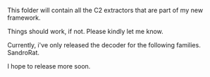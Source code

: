 This folder will contain all the C2 extractors that are part of my new framework.

Things should work, if not. Please kindly let me know.

Currently, i've only released the decoder for the following families.
SandroRat.

I hope to release more soon.
